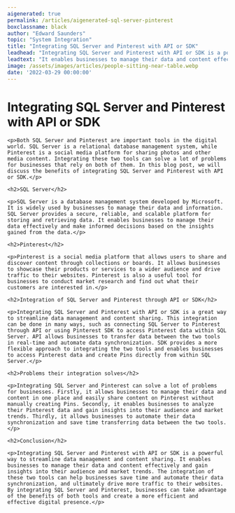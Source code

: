 ```yaml
---
aigenerated: true
permalink: /articles/aigenerated-sql-server-pinterest
boxclassname: black
author: "Edward Saunders"
topic: "System Integration"
title: "Integrating SQL Server and Pinterest with API or SDK"
leadhead: "Integrating SQL Server and Pinterest with API or SDK is a powerful way to streamline data management and content sharing"
leadtext: "It enables businesses to manage their data and content effectively and gain insights into their audience and market trends. The integration of these two tools can help businesses save time and automate their data synchronization, and ultimately drive more traffic to their websites. By integrating SQL Server and Pinterest, businesses can take advantage of the benefits of both tools and create a more efficient and effective digital presence."
image: /assets/images/articles/people-sitting-near-table.webp
date: '2022-03-29 00:00:00'
---
```

<div class="arttext">	<h1>Integrating SQL Server and Pinterest with API or SDK</h1>
	
	<p>Both SQL Server and Pinterest are important tools in the digital world. SQL Server is a relational database management system, while Pinterest is a social media platform for sharing photos and other media content. Integrating these two tools can solve a lot of problems for businesses that rely on both of them. In this blog post, we will discuss the benefits of integrating SQL Server and Pinterest with API or SDK.</p>
	
	<h2>SQL Server</h2>
	
	<p>SQL Server is a database management system developed by Microsoft. It is widely used by businesses to manage their data and information. SQL Server provides a secure, reliable, and scalable platform for storing and retrieving data. It enables businesses to manage their data effectively and make informed decisions based on the insights gained from the data.</p>
	
	<h2>Pinterest</h2>
	
	<p>Pinterest is a social media platform that allows users to share and discover content through collections or boards. It allows businesses to showcase their products or services to a wider audience and drive traffic to their websites. Pinterest is also a useful tool for businesses to conduct market research and find out what their customers are interested in.</p>
	
	<h2>Integration of SQL Server and Pinterest through API or SDK</h2>
	
	<p>Integrating SQL Server and Pinterest with API or SDK is a great way to streamline data management and content sharing. This integration can be done in many ways, such as connecting SQL Server to Pinterest through API or using Pinterest SDK to access Pinterest data within SQL Server. API allows businesses to transfer data between the two tools in real-time and automate data synchronization. SDK provides a more flexible approach to integrating the two tools and enables businesses to access Pinterest data and create Pins directly from within SQL Server.</p>
	
	<h2>Problems their integration solves</h2>
	
	<p>Integrating SQL Server and Pinterest can solve a lot of problems for businesses. Firstly, it allows businesses to manage their data and content in one place and easily share content on Pinterest without manually creating Pins. Secondly, it enables businesses to analyze their Pinterest data and gain insights into their audience and market trends. Thirdly, it allows businesses to automate their data synchronization and save time transferring data between the two tools.</p>
	
	<h2>Conclusion</h2>
	
	<p>Integrating SQL Server and Pinterest with API or SDK is a powerful way to streamline data management and content sharing. It enables businesses to manage their data and content effectively and gain insights into their audience and market trends. The integration of these two tools can help businesses save time and automate their data synchronization, and ultimately drive more traffic to their websites. By integrating SQL Server and Pinterest, businesses can take advantage of the benefits of both tools and create a more efficient and effective digital presence.</p>

</div>